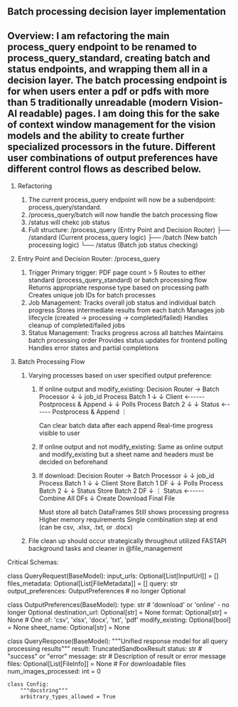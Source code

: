 ## Batch processing decision layer implementation 

## Overview: I am refactoring the main process_query endpoint to be renamed to process_query_standard, creating batch and status endpoints, and wrapping them all in a decision layer.  The batch processing endpoint is for when users enter a pdf or pdfs with more than 5 traditionally unreadable (modern Vision-AI readable) pages.  I am doing this for the sake of context window management for the vision models and the ability to create further specialized processors in the future.  Different user combinations of output preferences have different control flows as described below.

1. Refactoring 
    1. The current process_query endpoint will now be a subendpoint: process_query/standard.
    2. /process_query/batch will now handle the batch processing flow
    3. /status will chekc job status
    4. Full  structure:
    /process_query (Entry Point and Decision Router)
    ├── /standard (Current process_query logic)
    ├── /batch (New batch processing logic)
    └── /status (Batch job status checking)

2. Entry Point and Decision Router: /process_query
    1. Trigger
    Primary trigger: PDF page count > 5
    Routes to either standard (process_query_standard) or batch processing flow
    Returns appropriate response type based on processing path
    Creates unique job IDs for batch processes
    2. Job Management:
    Tracks overall job status and individual batch progress
    Stores intermediate results from each batch
    Manages job lifecycle (created → processing → completed/failed)
    Handles cleanup of completed/failed jobs
    3. Status Management:
    Tracks progress across all batches
    Maintains batch processing order
    Provides status updates for frontend polling
    Handles error states and partial completions


3. Batch Processing Flow 
    1. Varying processes based on user specified output preference:
        1. If online output and modify_existing:
            Decision Router → Batch Processor
                    ↓               ↓
                job_id        Process Batch 1
                    ↓               ↓
                Client ←----- Postprocess & Append
                    ↓               ↓
                Polls         Process Batch 2
                    ↓               ↓
                Status ←----- Postprocess & Append
                                    ⋮
            
            Can clear batch data after each append
            Real-time progress visible to user
        
        2. If online output and not modify_existing:
            Same as online output and modify_existing but a sheet name and headers must be decided on beforehand

        3. If download: 
            Decision Router → Batch Processor
                ↓               ↓
            job_id        Process Batch 1
                ↓               ↓
            Client        Store Batch 1 DF
                ↓               ↓
            Polls         Process Batch 2
                ↓               ↓
            Status        Store Batch 2 DF
                ↓               ⋮
            Status ←----- Combine All DFs
                ↓         Create Download
            Final File

            Must store all batch DataFrames
            Still shows processing progress
            Higher memory requirements
            Single combination step at end (can be csv, .xlsx, .txt, or .docx)
    2. File clean up should occur strategically throughout utilized FASTAPI background tasks and cleaner in @file_management 



Critical Schemas:

class QueryRequest(BaseModel):
    input_urls: Optional[List[InputUrl]] = []
    files_metadata: Optional[List[FileMetadata]] = []
    query: str
    output_preferences: OutputPreferences  # no longer Optional


class OutputPreferences(BaseModel):
    type: str  # 'download' or 'online' - no longer Optional
    destination_url: Optional[str] = None
    format: Optional[str] = None  # One of: 'csv', 'xlsx', 'docx', 'txt', 'pdf'
    modify_existing: Optional[bool] = None
    sheet_name: Optional[str] = None


class QueryResponse(BaseModel):
    """Unified response model for all query processing results"""
    result: TruncatedSandboxResult
    status: str  # "success" or "error"
    message: str  # Description of result or error message
    files: Optional[List[FileInfo]] = None  # For downloadable files
    num_images_processed: int = 0

    class Config:
        """docstring"""
        arbitrary_types_allowed = True